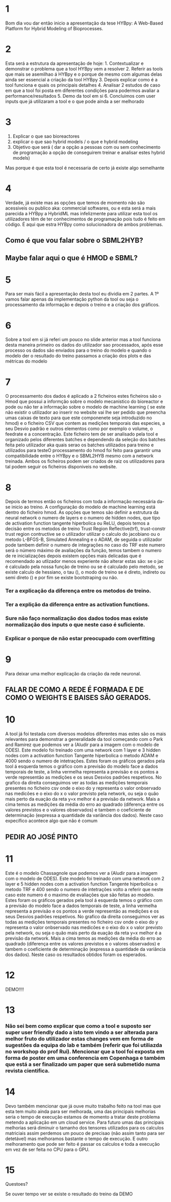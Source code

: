 
# 1
Bom dia vou dar então inicio a apresentação da tese HYBpy: A Web-Based Platform for Hybrid Modeling of Bioprocesses.

# 2
Esta será a estrutura da apresentação de hoje: 
	1. Contextualizar e demonstrar o problema que a tool HYBpy vem a resolver
	2. Referir as tools que mais se asemilhao á HYBpy e o porque de mesmo com algumas delas ainda ser essencial a criação da tool HYBpy
	3. Depois explicar como é a tool funciona e quais os principais detalhes
	4. Analisar 2 estudos de caso em que a tool foi posta em diferentes condições para podermos avaliar a performance/resultados
	5. Demo da tool em si
	6. Concluimos com user inputs que já utilizaram a tool e o que pode ainda a ser melhorado


# 3
1. Explicar o que sao bioreactores
2. explicar o que sao hybrid models / o que e hybrid modeling
3. Objetivo que será ( dar a opção a pessoas com ou sem conhecimento de programação a opção de conseguirem treinar e analisar estes hybrid models)

Mas porque é que esta tool é necessaria de certo já existe algo semelhante

# 4
Verdade, já existe mas as opções que temos de momento não são acessiveis ou publico aka: commercial softwares, ou e esta será a mais parecida a HYBpy a HybridML mas infelizmente para utilizar esta tool os utilizadores têm de ter conhecimentos de programação pois tudo é feito em código. É aqui que estra HYBpy como solucionadora de ambos problemas. 

## Como é que vou falar sobre o SBML2HYB?
## Maybe falar aqui o que é HMOD e SBML?

# 5
Para ser mais fácil a apresentação desta tool eu dividia em 2 partes. A 1º vamos falar apenas da implementação python da tool ou seja o processamento da informação e depois o treino e a criação dos gráficos.

# 6
Sobre a tool em si já referi um pouco no slide anterior mas a tool funciona desta maneira primeiro os dados do utilizador sao processados, após esse processo os dados são enviados para o treino do modelo e quando o modelo der o resultado do treino passamos a criação dos plots e das métricas do modelo

# 7
O processamento dos dados é aplicado a 2 ficheiros estes ficheiros são o Hmod que possui a informção sobre o modelo mecanistico do bioreactor e pode ou não ter a informação sobre o modelo de machine learning ( se este não existir o utilizador ao inserir no website vai lhe ser pedido que preencha umas caixas de texto para que este componenete seja introduzido no hmod) e o ficheiro CSV que contem as medições temporais das especies, a seu Desvio padrão e outros elementos como por exemplo o volume, o feedrate e a concentração. Este ficheiro tem de ser analisado pela tool e organizado pelos diferentes batches e dependendo da seleção dos batches feita pelo utilizador aka quais serao os batches utilizados para treino e utilizados para testeO processamento do hmod foi feito para garantir uma compatibilidade entre o HYBpy e o SBML2HYB mesmo com a network treinada. Ambos os ficheiros podem ser criados de raiz os utilizadores para tal podem seguir os ficheiros disponiveis no website.

# 8
Depois de termos então os ficheiros com toda a informação necessária da-se inicio ao treino. A configuração do modelo de machine learning está dentro do ficheiro hmod. As opções que temos são definir a estrutura da neural network o numero de layers e o numero de hidden nodes, que tipo de activation function tangente hiperbolica ou ReLU, depois temos a decisão entre os metodos de treino Trust Region Reflective(trf), trust-constr trust region contructive se o utilizador utilizar o calculo do jacobiano ou o metodo L-BFGS-B, Simulated Annealing e o ADAM, de seguida o utilizador pode tambem definir o numero de integrações no caso do TRF este numero será o número máximo de avaliações da função, temos tambem o numero de re inicializações depois existem opções mais delicadas que é recomendado ao utlizador menos experiente não alterar estas são: se o jac é calculado pela nossa função de treino ou se é calculado pelo metodo, se existe calculo de hessiano, o tau (), o modo de treino se é direto, indireto ou semi direto () e por fim se existe bootstraping ou não.

### Ter a explicação da diferença entre os metodos de treino.
### Ter a explição da diferença entre as activation functions.

### Sure não faço normalização dos dados todos mas existe normalização dos inputs o que neste caso é suficiente.

### Explicar o porque de não estar preocupado com overfitting


# 9
Para deixar uma melhor explicação da criação da rede neuronal.

## FALAR DE COMO A REDE É FORMADA E DE COMO O WEIGHTS E BAISES SÃO GERADOS.


# 10
A tool já foi testada com diversos modelos diferentes mas estes são os mais relevantes para demonstrar a generalidade da tool começando com o Park and Ramirez que podemos ver a (Aludir para a imagem com o modelo de ODES). Este modelo foi treinado com uma network com 1 layer e 3 hidden nodes com a activation function Tangente hiperbolica o metodo ADAM e 4000 sendo o numero de intetrações. Estes foram os gráficos gerados pela tool á esquerda temos o gráfico com a previsão do modelo face a dados temporais de teste, a linha vermelha representa a previsão e os pontos a verde representão as medições e os seus Desvios padrões respetivos. No grafico da direita conseguimos ver as todas as medições temporais presentes no ficheiro csv onde o eixo do y representa o valor onbservado nas medicões e o eixo do x o valor previsto pela network, ou seja o quão mais perto da euação da reta y=x melhor é a previsão da network. Mais a cima temos as medições da média do erro ao quadrado (diferença entre os valores previstos e o valores observados) e tambem o coeficiente de determinação (expressa a quantidade da variância dos dados). Neste caso expecífico acontece algo que não é comum

## PEDIR AO JOSÉ PINTO


# 11
Este é o modelo Chassagnole que podemos ver a (Aludir para a imagem com o modelo de ODES). Este modelo foi treinado com uma network com 2 layer e 5 hidden nodes com a activation function Tangente hiperbolica o metodo TRF e 400 sendo o numero de intetrações volto a referir que neste caso este numero é o maximo de evaliações que são feitas ao modelo. Estes foram os gráficos gerados pela tool á esquerda temos o gráfico com a previsão do modelo face a dados temporais de teste, a linha vermelha representa a previsão e os pontos a verde representão as medições e os seus Desvios padrões respetivos. No grafico da direita conseguimos ver as todas as medições temporais presentes no ficheiro csv onde o eixo do y representa o valor onbservado nas medicões e o eixo do x o valor previsto pela network, ou seja o quão mais perto da euação da reta y=x melhor é a previsão da network. Mais a cima temos as medições da média do erro ao quadrado (diferença entre os valores previstos e o valores observados) e tambem o coeficiente de determinação (expressa a quantidade da variância dos dados). Neste caso os resultados obtidos foram os esperados.

# 12
DEMO!!!!

# 13
### Não sei bem como explicar que como a tool e suposto ser super user friendly dado a isto tem vindo a ser alterada para melhor fruto do utilizador estas changes vem em forma de sugestões da equipa do lab e também (referir que foi utiliazda no workshop do prof Rui). Mencionar que a tool foi exposta em forma de poster em uma conferencia em Copenhaga e também que está a ser finalizado um paper que será submetido numa revista cientifica.


# 14
Devo também mencionar que já ouve muito trabalho feito na tool mas que esta tem muito ainda para ser melhorada, uma das principais melhorias seria o tempo de execução estamos de momento a tratar deste problema metendo a aplicação em um cloud service. Para futuro umas das principais melhorias será diminuir o tamanho dos tensores utilizados para os calculos matriciais assim perdemos um pouco de precisao (não assim tanto para ser detetável) mas melhoramos bastante o tempo de execução. E outro melhoramento que pode ser feito é passar os calculos e toda a execução em vez de ser feita no CPU para o GPU.

# 15
Questoes? 

Se ouver tempo ver se existe o resultado do treino da DEMO


